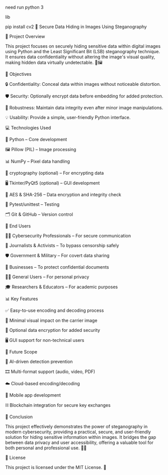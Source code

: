 need run python 3

lib

pip install cv2
📁 Secure Data Hiding in Images Using Steganography

📝 Project Overview

This project focuses on securely hiding sensitive data within digital images using Python and the Least Significant Bit (LSB) steganography technique. It ensures data confidentiality without altering the image's visual quality, making hidden data virtually undetectable. 🔐🖼️

🎯 Objectives

🔒 Confidentiality: Conceal data within images without noticeable distortion.

🛡️ Security: Optionally encrypt data before embedding for added protection.

💾 Robustness: Maintain data integrity even after minor image manipulations.

💡 Usability: Provide a simple, user-friendly Python interface.

💻 Technologies Used

🐍 Python – Core development

🖼️ Pillow (PIL) – Image processing

📊 NumPy – Pixel data handling

🔐 cryptography (optional) – For encrypting data

🖥️ Tkinter/PyQt5 (optional) – GUI development

🧮 AES & SHA-256 – Data encryption and integrity check

🧪 Pytest/unittest – Testing

🗂️ Git & GitHub – Version control

👥 End Users

🕵️‍♂️ Cybersecurity Professionals – For secure communication

📰 Journalists & Activists – To bypass censorship safely

🛡️ Government & Military – For covert data sharing

💼 Businesses – To protect confidential documents

👨‍💻 General Users – For personal privacy

🎓 Researchers & Educators – For academic purposes

📊 Key Features

✅ Easy-to-use encoding and decoding process

🎨 Minimal visual impact on the carrier image

🔑 Optional data encryption for added security

🖥️ GUI support for non-technical users

🔮 Future Scope

🧠 AI-driven detection prevention

🎞️ Multi-format support (audio, video, PDF)

☁️ Cloud-based encoding/decoding

📱 Mobile app development

⛓️ Blockchain integration for secure key exchanges

📌 Conclusion

This project effectively demonstrates the power of steganography in modern cybersecurity, providing a practical, secure, and user-friendly solution for hiding sensitive information within images. It bridges the gap between data privacy and user accessibility, offering a valuable tool for both personal and professional use. 🚀🔏

📄 License

This project is licensed under the MIT License. 📝
